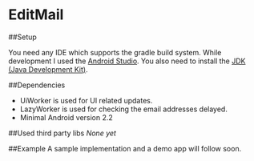 EditMail
========

##Setup

You need any IDE which supports the gradle build system. While development I used the [Android
Studio][as]. You also need to install the [JDK (Java Development Kit)][jdk].

##Dependencies

 - UiWorker is used for UI related updates.
 - LazyWorker is used for checking the email addresses delayed.
 - Minimal Android version 2.2

##Used third party libs
*None yet*

##Example
A sample implementation and a demo app will follow soon.

  [as]: http://developer.android.com/sdk/installing/studio.html
  [jdk]: http://www.oracle.com/technetwork/java/javase/downloads/jdk7-downloads-1880260.html